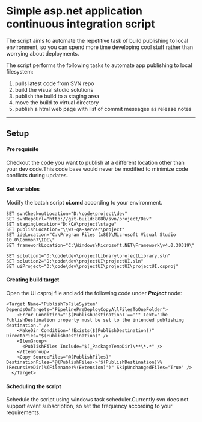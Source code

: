 Simple asp.net application continuous integration script
===================

The script aims to automate the repetitive task of build publishing to local environment, so you can spend more time developing cool stuff rather than worrying about deployments.

The script performs the following tasks to automate app publishing to local filesystem:

 1. pulls latest code from SVN repo
 2. build the visual studio solutions
 3. publish the build to a staging area
 4. move the build to virtual directory
 5. publish a html web page with list of commit messages as release notes

----------



Setup
-------------
#### <i class="icon-file"></i> Pre requisite
Checkout the code you want to publish at a different location other than your dev code.This code base would never be modified to minimize code conflicts during updates.


#### <i class="icon-pencil"></i> Set variables
Modify the batch script **ci.cmd** according to your environment. 


```
SET svnCheckoutLocation="D:\code\project\dev"
SET svnRepoUrl="http://git-build:8080/svn/project/Dev" 
SET stagingLocation="D:\QA\project\stage"
SET publishLocation="\\ws-qa-server\project"
SET ideLocation="C:\Program Files (x86)\Microsoft Visual Studio 10.0\Common7\IDE\"
SET frameworkLocation="C:\Windows\Microsoft.NET\Framework\v4.0.30319\"

SET solution1="D:\code\dev\projectLibrary\projectLibrary.sln"
SET solution2="D:\code\dev\projectUI\projectUI.sln"
SET uiProject="D:\code\dev\projectUI\projectUI\projectUI.csproj"
```
#### <i class="icon-pencil"></i>Creating build target

Open the UI csproj file and add the following code under ***Project*** node:
```
<Target Name="PublishToFileSystem" DependsOnTargets="PipelinePreDeployCopyAllFilesToOneFolder">
    <Error Condition="'$(PublishDestination)'==''" Text="The PublishDestination property must be set to the intended publishing destination." />
    <MakeDir Condition="!Exists($(PublishDestination))" Directories="$(PublishDestination)" />
    <ItemGroup>
      <PublishFiles Include="$(_PackageTempDir)\**\*.*" />
    </ItemGroup>
    <Copy SourceFiles="@(PublishFiles)" DestinationFiles="@(PublishFiles->'$(PublishDestination)\%(RecursiveDir)%(Filename)%(Extension)')" SkipUnchangedFiles="True" />
  </Target>
```
  
#### <i class="icon-clock"></i> Scheduling the script

Schedule the script using windows task scheduler.Currently svn does not support event subscription, so set the frequency according to your requirements.


